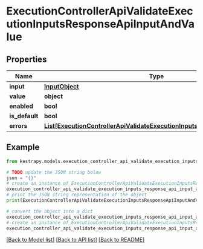 # ExecutionControllerApiValidateExecutionInputsResponseApiInputAndValue


## Properties

Name | Type | Description | Notes
------------ | ------------- | ------------- | -------------
**input** | [**InputObject**](InputObject.md) |  | [optional] 
**value** | **object** |  | [optional] 
**enabled** | **bool** |  | [optional] 
**is_default** | **bool** |  | [optional] 
**errors** | [**List[ExecutionControllerApiValidateExecutionInputsResponseApiInputError]**](ExecutionControllerApiValidateExecutionInputsResponseApiInputError.md) |  | [optional] 

## Example

```python
from kestrapy.models.execution_controller_api_validate_execution_inputs_response_api_input_and_value import ExecutionControllerApiValidateExecutionInputsResponseApiInputAndValue

# TODO update the JSON string below
json = "{}"
# create an instance of ExecutionControllerApiValidateExecutionInputsResponseApiInputAndValue from a JSON string
execution_controller_api_validate_execution_inputs_response_api_input_and_value_instance = ExecutionControllerApiValidateExecutionInputsResponseApiInputAndValue.from_json(json)
# print the JSON string representation of the object
print(ExecutionControllerApiValidateExecutionInputsResponseApiInputAndValue.to_json())

# convert the object into a dict
execution_controller_api_validate_execution_inputs_response_api_input_and_value_dict = execution_controller_api_validate_execution_inputs_response_api_input_and_value_instance.to_dict()
# create an instance of ExecutionControllerApiValidateExecutionInputsResponseApiInputAndValue from a dict
execution_controller_api_validate_execution_inputs_response_api_input_and_value_from_dict = ExecutionControllerApiValidateExecutionInputsResponseApiInputAndValue.from_dict(execution_controller_api_validate_execution_inputs_response_api_input_and_value_dict)
```
[[Back to Model list]](../README.md#documentation-for-models) [[Back to API list]](../README.md#documentation-for-api-endpoints) [[Back to README]](../README.md)


